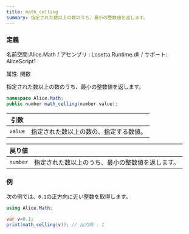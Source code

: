```yaml
---
title: math_celling
summary: 指定された数以上の数のうち、最小の整数値を返します。
---
```


### 定義
名前空間:Alice.Math / アセンブリ : Losetta.Runtime.dll / サポート: AliceScript1

属性: 関数

指定された数以上の数のうち、最小の整数値を返します。

```cs title="AliceScript"
namespace Alice.Math;
public number math_celling(number value);
```

|引数| |
|-|-|
|`value`|指定された数以上の数の、指定する数値。|

|戻り値| |
|-|-|
|`number`|指定された数以上のうち、最小の整数値を返します。|

### 例
次の例では、`0.1`の正方向に近い整数を取得します。

```cs title="AliceScript"
using Alice.Math;

var v=0.1;
print(math_celling(v)); // 出力例 : 1
```